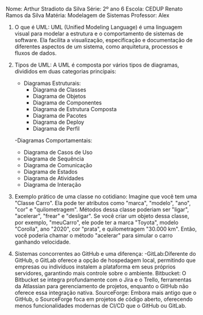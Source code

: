 Nome: Arthur Stradioto da Silva
Série: 2º ano 6
Escola: CEDUP Renato Ramos da Silva
Matéria: Modelagem de Sistemas
Professor: Alex

1. O que é UML:
   UML (Unified Modeling Language) é uma linguagem visual para modelar a estrutura e o comportamento de sistemas de software. Ela facilita a visualização, especificação e documentação de diferentes aspectos de um sistema, como arquitetura, processos e fluxos de dados.

2. Tipos de UML:
   A UML é composta por vários tipos de diagramas, divididos em duas categorias principais:

   - Diagramas Estruturais:
     - Diagrama de Classes
     - Diagrama de Objetos
     - Diagrama de Componentes
     - Diagrama de Estrutura Composta
     - Diagrama de Pacotes
     - Diagrama de Deploy
     - Diagrama de Perfil

   -Diagramas Comportamentais:
     - Diagrama de Casos de Uso
     - Diagrama de Sequência
     - Diagrama de Comunicação
     - Diagrama de Estados
     - Diagrama de Atividades
     - Diagrama de Interação

3. Exemplo prático de uma classe no cotidiano:
   Imagine que você tem uma "Classe Carro". Ela pode ter atributos como "marca", "modelo", "ano", "cor" e "quilometragem". Métodos dessa classe poderiam ser "ligar", "acelerar", "frear" e "desligar". Se você criar um objeto dessa classe, por exemplo, "meuCarro", ele pode ter a marca "Toyota", modelo "Corolla", ano "2020", cor "prata", e quilometragem "30.000 km". Então, você poderia chamar o método "acelerar" para simular o carro ganhando velocidade.

4. Sistemas concorrentes ao GitHub e uma diferença:
   -GitLab:Diferente do GitHub, o GitLab oferece a opção de hospedagem local, permitindo que empresas ou indivíduos instalem a plataforma em seus próprios servidores, garantindo mais controle sobre o ambiente.
   Bitbucket: O Bitbucket se integra profundamente com o Jira e o Trello, ferramentas da Atlassian para gerenciamento de projetos, enquanto o GitHub não oferece essa integração nativa.
   SourceForge: Embora mais antigo que o GitHub, o SourceForge foca em projetos de código aberto, oferecendo menos funcionalidades modernas de CI/CD que o GitHub ou GitLab.